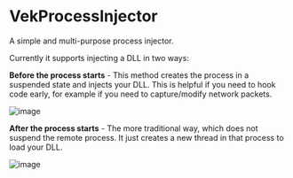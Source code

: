 # VekProcessInjector

A simple and multi-purpose process injector. 

Currently it supports injecting a DLL in two ways:

**Before the process starts** - This method creates the process in a suspended state and injects your DLL. 
This is helpful if you need to hook code early, for example if you need to capture/modify network packets.

![image](https://github.com/vektorprime/VekProcessInjector/assets/9269666/11e30513-e20b-44f2-b8c3-617d8cf209a2)


**After the process starts** - The more traditional way, which does not suspend the remote process. 
It just creates a new thread in that process to load your DLL.

![image](https://github.com/vektorprime/VekProcessInjector/assets/9269666/40314064-2fae-45d5-960f-0babb5f389b4)


